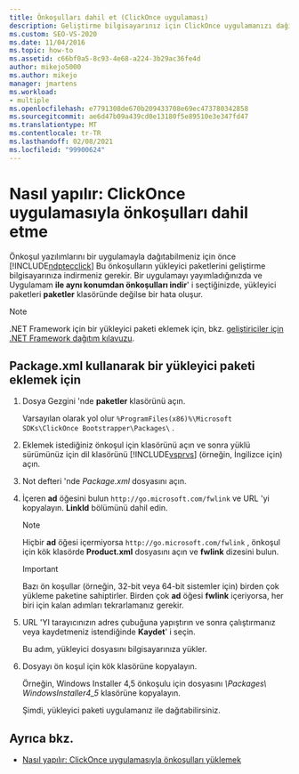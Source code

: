 ```yaml
---
title: Önkoşulları dahil et (ClickOnce uygulaması)
description: Geliştirme bilgisayarınız için ClickOnce uygulamanızı dağıtmaya yönelik önkoşullar için yükleyici paketleri almayı öğrenin.
ms.custom: SEO-VS-2020
ms.date: 11/04/2016
ms.topic: how-to
ms.assetid: c66bf0a5-8c93-4e68-a224-3b29ac36fe4d
author: mikejo5000
ms.author: mikejo
manager: jmartens
ms.workload:
- multiple
ms.openlocfilehash: e7791308de670b209433708e69ec473780342858
ms.sourcegitcommit: ae6d47b09a439cd0e13180f5e89510e3e347fd47
ms.translationtype: MT
ms.contentlocale: tr-TR
ms.lasthandoff: 02/08/2021
ms.locfileid: "99900624"
---
```

# <a name="how-to-include-prerequisites-with-a-clickonce-application"></a>Nasıl yapılır: ClickOnce uygulamasıyla önkoşulları dahil etme
Önkoşul yazılımlarını bir uygulamayla dağıtabilmeniz için önce [!INCLUDE[ndptecclick](../deployment/includes/ndptecclick_md.md)] Bu önkoşulların yükleyici paketlerini geliştirme bilgisayarınıza indirmeniz gerekir. Bir uygulamayı yayımladığınızda ve Uygulamam **ile aynı konumdan önkoşulları indir**' i seçtiğinizde, yükleyici paketleri **paketler** klasöründe değilse bir hata oluşur.

> [!NOTE]
> .NET Framework için bir yükleyici paketi eklemek için, bkz. [geliştiriciler için .NET Framework dağıtım kılavuzu](/dotnet/framework/deployment/deployment-guide-for-developers).

## <a name="to-add-an-installer-package-by-using-packagexml"></a><a name="Package"></a> Package.xml kullanarak bir yükleyici paketi eklemek için

1. Dosya Gezgini 'nde **paketler** klasörünü açın.

    Varsayılan olarak yol olur `%ProgramFiles(x86)%\Microsoft SDKs\ClickOnce Bootstrapper\Packages\` .

2. Eklemek istediğiniz önkoşul için klasörünü açın ve sonra yüklü sürümünüz için dil klasörünü [!INCLUDE[vsprvs](../code-quality/includes/vsprvs_md.md)] (örneğin, İngilizce için) açın. 

3. Not defteri 'nde *Package.xml* dosyasını açın.

4. İçeren **ad** öğesini bulun `http://go.microsoft.com/fwlink` ve URL 'yi kopyalayın. **LinkId** bölümünü dahil edin.

   > [!NOTE]
   > Hiçbir **ad** öğesi içermiyorsa `http://go.microsoft.com/fwlink` , önkoşul için kök klasörde **Product.xml** dosyasını açın ve **fwlink** dizesini bulun.

   > [!IMPORTANT]
   > Bazı ön koşullar (örneğin, 32-bit veya 64-bit sistemler için) birden çok yükleme paketine sahiptirler. Birden çok **ad** öğesi **fwlink** içeriyorsa, her biri için kalan adımları tekrarlamanız gerekir.

5. URL 'YI tarayıcınızın adres çubuğuna yapıştırın ve sonra çalıştırmanız veya kaydetmeniz istendiğinde **Kaydet**' i seçin.

    Bu adım, yükleyici dosyasını bilgisayarınıza yükler.

6. Dosyayı ön koşul için kök klasörüne kopyalayın.

    Örneğin, Windows Installer 4,5 önkoşulu için dosyasını *\Packages\ WindowsInstaller4_5* klasörüne kopyalayın.

    Şimdi, yükleyici paketi uygulamanız ile dağıtabilirsiniz.

## <a name="see-also"></a>Ayrıca bkz.
- [Nasıl yapılır: ClickOnce uygulamasıyla önkoşulları yüklemek](../deployment/how-to-install-prerequisites-with-a-clickonce-application.md)
